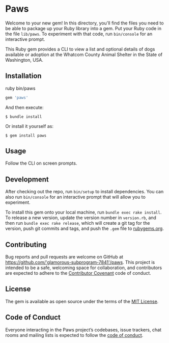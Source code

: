 # Paws

Welcome to your new gem! In this directory, you'll find the files you need to be able to package up your Ruby library into a gem. Put your Ruby code in the file `lib/paws`. To experiment with that code, run `bin/console` for an interactive prompt.

This Ruby gem provides a CLI to view a list and optional details of dogs available or adoption at the Whatcom County Animal Shelter in the State of Washington, USA.   

## Installation

ruby bin/paws

```ruby
gem 'paws'
```

And then execute:

    $ bundle install

Or install it yourself as:

    $ gem install paws

## Usage

Follow the CLI on screen prompts.  

## Development

After checking out the repo, run `bin/setup` to install dependencies. You can also run `bin/console` for an interactive prompt that will allow you to experiment.

To install this gem onto your local machine, run `bundle exec rake install`. To release a new version, update the version number in `version.rb`, and then run `bundle exec rake release`, which will create a git tag for the version, push git commits and tags, and push the `.gem` file to [rubygems.org](https://rubygems.org).

## Contributing

Bug reports and pull requests are welcome on GitHub at https://github.com/'glamorous-subprogram-7841'/paws. This project is intended to be a safe, welcoming space for collaboration, and contributors are expected to adhere to the [Contributor Covenant](http://contributor-covenant.org) code of conduct.

## License

The gem is available as open source under the terms of the [MIT License](https://opensource.org/licenses/MIT).

## Code of Conduct

Everyone interacting in the Paws project’s codebases, issue trackers, chat rooms and mailing lists is expected to follow the [code of conduct](https://github.com/'glamorous-subprogram-7841'/paws/blob/master/CODE_OF_CONDUCT.md).
